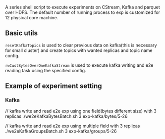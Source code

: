A series shell script to execute experiments on CStream, Kafka and parquet over HDFS.
The default number of running process to exp is customized for 12 physical core machine.

## 


## Basic utils
`resetKafkaTopics` is used to clear previous data on kafka(this is necessary for small cluster)
and create topics with wanted replicas and topic name config.

`rwCustBytesOverOneKafkaStream` is used to execute kafka writing and e2e reading task using the specified config.


## Example of experiment setting
### Kafka
// kafka write and read e2e exp using one field(bytes different size) with 3 replicas
./we2eKafkaBytesBatch.sh 3 exp-kafka/bytes/5-26

// kafka write and read e2e exp using multiple field with 3 replicas
./we2eKafkaGroupsBatch.sh 3 exp-kafka/groups/5-26